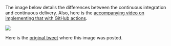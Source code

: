 The image below details the differences between the continuous integration and continuous delivery. Also, here is the [accompanying video on implementing that with GitHub actions](https://www.youtube.com/watch?v=nyKZTKQS_EQ).

[![](/guides/ci-cd.png)](/guides/ci-cd.png)

Here is the [original tweet](https://twitter.com/kamranahmedse/status/1282806173939511298) where this image was posted.
